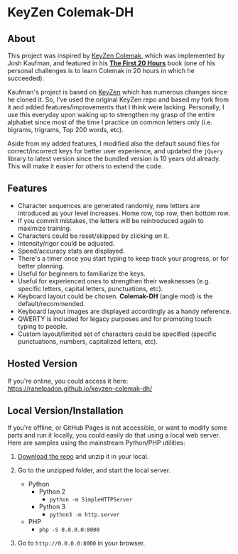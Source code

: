 
# KeyZen Colemak-DH


## About

This project was inspired by [KeyZen Colemak](http://first20hours.github.com/keyzen-colemak/), which was implemented by Josh Kaufman, and featured in his [**The First 20 Hours**](https://first20hours.com/) book (one of his personal challenges is to learn Colemak in 20 hours in which he succeeded).

Kaufman's project is based on [KeyZen](https://github.com/wwwtyro/keyzen) which has numerous changes since he cloned it. So, I've used the original KeyZen repo and based my fork from it and added features/improvements that I think were lacking. Personally, I use this everyday upon waking up to strengthen my grasp of the entire alphabet since most of the time I practice on common letters only (i.e. bigrams, trigrams, Top 200 words, etc).

Aside from my added features, I modified also the default sound files for correct/incorrect keys for better user experience, and updated the `jQuery` library to latest version since the bundled version is 10 years old already. This will make it easier for others to extend the code.


## Features
* Character sequences are generated randomly, new letters are introduced as your level increases. Home row, top row, then bottom row.
* If you commit mistakes, the letters will be reintroduced again to maximize training.
* Characters could be reset/skipped by clicking on it.
* Intensity/rigor could be adjusted.
* Speed/accuracy stats are displayed.
* There's a timer once you start typing to keep track your progress, or for better planning.
* Useful for beginners to familiarize the keys.
* Useful for experienced ones to strengthen their weaknesses (e.g. specific letters, capital letters, punctuations, etc).
* Keyboard layout could be chosen. **Colemak-DH** (angle mod) is the default/recommended.
* Keyboard layout images are displayed accordingly as a handy reference.
* QWERTY is included for legacy purposes and for promoting touch typing to people.
* Custom layout/limited set of characters could be specified (specific punctuations, numbers, capitalized letters, etc).


## Hosted Version
If you're online, you could access it here:
https://ranelpadon.github.io/keyzen-colemak-dh/


## Local Version/Installation
If you're offline, or GitHub Pages is not accessible, or want to modify some parts and run it locally, you could easily do that using a local web server. Here are samples using the mainstream Python/PHP utilities:


1. [Download the repo](https://github.com/ranelpadon/keyzen-colemak-dh/archive/master.zip) and unzip it in your local.

2. Go to the unzipped folder, and start the local server.
    - Python
        - Python 2
            - `python -m SimpleHTTPServer`
        - Python 3
            - `python3 -m http.server`
    - PHP
        - `php -S 0.0.0.0:8000`

3. Go to `http://0.0.0.0:8000` in your browser.


